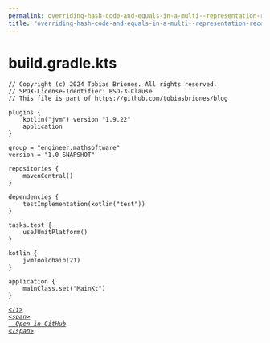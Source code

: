 ```yaml
---
permalink: overriding-hash-code-and-equals-in-a-multi--representation-record/email---ep/build.gradle.kts.html
title: "overriding-hash-code-and-equals-in-a-multi--representation-record/email---ep/build.gradle.kts"
---
```


# build.gradle.kts
```
// Copyright (c) 2024 Tobias Briones. All rights reserved.
// SPDX-License-Identifier: BSD-3-Clause
// This file is part of https://github.com/tobiasbriones/blog

plugins {
    kotlin("jvm") version "1.9.22"
    application
}

group = "engineer.mathsoftware"
version = "1.0-SNAPSHOT"

repositories {
    mavenCentral()
}

dependencies {
    testImplementation(kotlin("test"))
}

tasks.test {
    useJUnitPlatform()
}

kotlin {
    jvmToolchain(21)
}

application {
    mainClass.set("MainKt")
}

```
<div class="social open-gh-btn my-4">
  <a class="btn btn-github" href="https://github.com/tobiasbriones/blog/tree/main/swe/dev/java/design/overriding-hash-code-and-equals-in-a-multi--representation-record/email---ep/build.gradle.kts" target="_blank">
    <i class="fab fa-github">
      
    </i>
    <span>
      Open in GitHub
    </span>
  </a>
</div>